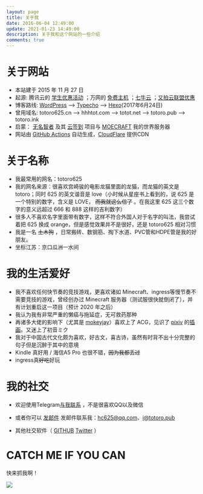 ```yaml
---
layout: page 
title: 关于我
date: 2016-06-04 12:49:00
update: 2021-01-23 14:49:00
description: 关于我和这个网站的一些介绍
comments: true
---
```

# 关于网站

- 本站建于 2015 年 11 月 27 日
- 起源: 腾讯云的 [学生优惠活动](https://www.qcloud.com/act/campus) ；万网的 [免费主机](https://wanwang.aliyun.com/hosting/free/) ；[七牛云](https://www.qiniu.com/) ；[又拍云联盟优惠](https://www.upyun.com/league)
- 博客路线: [WordPress](https://wordpress.org/download/) --> [Typecho](https://typecho.org/) --> [Hexo](https://hexo.io/)(2017年6月24日)
- 曾用域名: totoro625.cn --> hhhtot.com --> totot.net --> totoro.pub --> totoro.ink
- 启蒙： [无名智者](http://kenvix.com/) 及其 [云签到](https://git.oschina.net/kenvix/Tieba-Cloud-Sign) 项目与 [MOECRAFT](https://www.moecraft.net/) 我的世界服务器
- 网站由 [GitHub Actions](https://github.com/features/actions) 自动生成，[CloudFlare](https://cloudflare.com/) 提供CDN


# 关于名称

- 我最常用的网名：totoro625
- 我的网名来源：很喜欢宫崎骏的电影龙猫里面的龙猫，而龙猫的英文是 totoro；同时 625 的英文谐音是 love（小时候从星座书上看到的，说 625 是一个特别的数字，含义是 LOVE， ~~而我就这么信了~~ 。在我这里 625 这三个数字的意义远超过 666 和 888 这样的吉利数字）
- 很多人不喜欢名字里面带有数字，这样不符合外国人对于名字的叫法，我尝试着把 625 换成 orange，但是感觉效果并不是很好，还是 totoro625 相对习惯
- 我是一名  ~~土木狗~~ ，日常搬砖、数钢筋、掏下水道、PVC管和HDPE管是我的好朋友。
- 坐标江苏：京口瓜洲一水间



# 我的生活爱好

- 我不喜欢任何快节奏的竞技游戏，更喜欢诸如 Minecraft、ingress等慢节奏不需要竞技的游戏，曾经创办过 Minecraft 服务器（测试服很快就倒闭了），并有计划重启这一项目（预计 2020 年之后）
- 我认为我有非常严重的懒癌与拖延症，无可救药那种
- 再诸多大佬的影响下（尤其是 [mokeyjay](https://www.mokeyjay.com/)）喜欢上了 ACG，见识了 [pixiv](http://www.pixiv.net/) 的[插画](https://cloud.mokeyjay.com/pixiv/)。又迷上了初音ミク
- 我对于中国古代文化颇为喜欢，好古文，喜古诗，虽然有时背不出十分完整的句子但是沉醉于其中的意境
- Kindle 真好用 / 海信A5 Pro 也很不错，~~因为我都丢过~~
- ingress真~~好吃~~好玩 



# 我的社交

- 欢迎使用Telegram[与我联系](https://t.me/totoro625) ，不是很喜欢QQ以及微信

- 或者你可以 [发邮件](mailto:hc625@qq.com) 发邮件联系我：[hc625@qq.com](mailto:hc625@qq.com)、[i@totoro.pub](mailto:i@totoro.pub)

- 其他社交软件（ [GITHUB](https://github.com/Totoro625)  [Twitter](https://twitter.com/hc625) ）

  


# CATCH ME IF YOU CAN

快来抓我啊！

![](https://img.totoro.pub/blog/emoji/T6Wp.png)